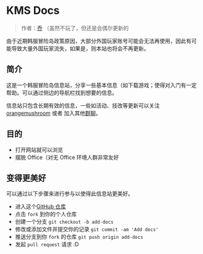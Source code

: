 # KMS Docs

> 作者：[乔](https://evila.me) （虽然不玩了，但还是会偶尔更新的

<Note type="warning">由于近期韩服冒险岛政策原因，大部分外国玩家账号可能会无法再使用，因此有可能导致大量外国玩家流失，如果是，则本站也将会不再更新。</Note>

## 简介

这是一个韩服冒险岛信息站，分享一些基本信息（如下载游戏；使得对入门有一定帮助。可以通过侧边的导航栏找到想要的信息。

信息站只包含长期有效的信息，一些如活动、技改等更新可以关注 [orangemushroom](https://orangemushroom.net/) 或者 加入其他[群聊](/group-chat)。

## 目的

- 打开网站就可以浏览
- 摆脱 Office（对无 Office 环境人群非常友好

## 变得更美好

可以通过以下步骤来进行参与以使得此信息站更美好。

- 进入这个[GitHub 仓库](https://github.com/kms-docs/starter)
- 点击 `fork` 到你的个人仓库
- 创建一个分支 `git checkout -b add-docs`
- 修改或添加文件并提交你的记录 `git commit -am 'Add docs'`
- 推送分支到你 `fork` 的仓库 `git push origin add-docs`
- 发起 `pull request` 请求 :D
